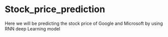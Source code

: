 # Stock_price_prediction
Here we will be predicting the stock price of Google and Microsoft by using RNN deep Learning model 
